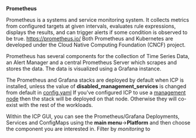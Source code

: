 **Prometheus**

Prometheus is a systems and service monitoring system. It collects metrics from configured targets at given intervals, evaluates rule expressions, displays the results, and can trigger alerts if some condition is observed to be true. 
https://prometheus.io/
Both Prometheus and Kubernetes are developed under the Cloud Native Computing Foundation (CNCF) project.

Prometheus has several components for the collection of Time Series Data, an Alert Manager and a central Prometheus Server which scrapes  and stores the data. The data is visualized using a Grafana instance.

The Prometheus and Grafana stacks are deployed by default when ICP is installed, unless the value of **disabled_management_services** is changed from default in [config.yaml](https://www.ibm.com/support/knowledgecenter/SSBS6K_2.1.0/installing/config_yaml.html)
If you've configured ICP to use a [management node](https://www.ibm.com/support/knowledgecenter/SSBS6K_2.1.0/installing/hosts.html) then the stack will be deployed on that node. Otherwise they will co-exist with the rest of the workloads.

Within the ICP GUI, you can see the Prometheus/Grafana Deployments, Services and ConfigMaps using the **main menu**->**Platform** and then choose the component you are interested in.
Filter by *monitoring* to 

